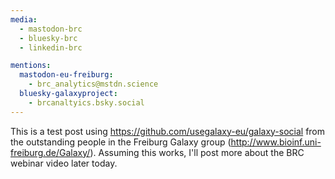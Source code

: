 ```yaml
---
media:
  - mastodon-brc
  - bluesky-brc
  - linkedin-brc

mentions:
  mastodon-eu-freiburg:
    - brc_analytics@mstdn.science
  bluesky-galaxyproject:
    - brcanaltyics.bsky.social
---
```


This is a test post using https://github.com/usegalaxy-eu/galaxy-social from the
outstanding people in the Freiburg Galaxy group
(http://www.bioinf.uni-freiburg.de/Galaxy/). Assuming this works, I'll post
more about the BRC webinar video later today.

